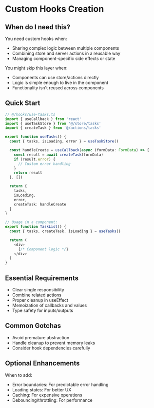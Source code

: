 # Custom Hooks Creation

## When do I need this?

You need custom hooks when:

- Sharing complex logic between multiple components
- Combining store and server actions in a reusable way
- Managing component-specific side effects or state

You might skip this layer when:

- Components can use store/actions directly
- Logic is simple enough to live in the component
- Functionality isn't reused across components

## Quick Start

```typescript
// @/hooks/use-tasks.ts
import { useCallback } from 'react'
import { useTaskStore } from '@/store/tasks'
import { createTask } from '@/actions/tasks'

export function useTasks() {
  const { tasks, isLoading, error } = useTaskStore()

  const handleCreate = useCallback(async (formData: FormData) => {
    const result = await createTask(formData)
    if (result.error) {
      // Custom error handling
    }
    return result
  }, [])

  return {
    tasks,
    isLoading,
    error,
    createTask: handleCreate
  }
}

// Usage in a component:
export function TaskList() {
  const { tasks, createTask, isLoading } = useTasks()

  return (
    <div>
      {/* Component logic */}
    </div>
  )
}
```

## Essential Requirements

- Clear single responsibility
- Combine related actions
- Proper cleanup in useEffect
- Memoization of callbacks and values
- Type safety for inputs/outputs

## Common Gotchas

- Avoid premature abstraction
- Handle cleanup to prevent memory leaks
- Consider hook dependencies carefully

## Optional Enhancements

When to add:

- Error boundaries: For predictable error handling
- Loading states: For better UX
- Caching: For expensive operations
- Debouncing/throttling: For performance
